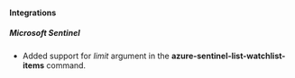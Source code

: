 
#### Integrations

##### Microsoft Sentinel

- Added support for *limit* argument in the **azure-sentinel-list-watchlist-items** command.
